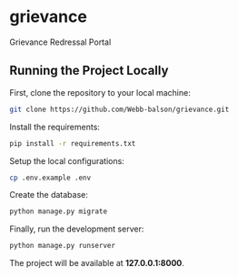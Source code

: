 # grievance
Grievance Redressal Portal


## Running the Project Locally

First, clone the repository to your local machine:

```bash
git clone https://github.com/Webb-balson/grievance.git
```

Install the requirements:

```bash
pip install -r requirements.txt
```

Setup the local configurations:

```bash
cp .env.example .env
```

Create the database:

```bash
python manage.py migrate
```

Finally, run the development server:

```bash
python manage.py runserver
```

The project will be available at **127.0.0.1:8000**.
